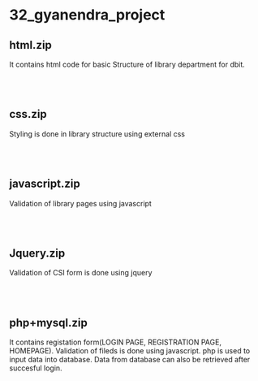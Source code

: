 # 32_gyanendra_project
<h2>html.zip</h2>
 <p>It contains html code for basic Structure of library department for dbit.</p>
 <br><br>
 <h2>css.zip</h2>
 <p>Styling is done in library structure using external css</p>
 <br><br>
 <h2>javascript.zip</h2>
 <p>Validation of library pages using javascript </p>
 <br><br>
 <h2>Jquery.zip</h2>
 <p>Validation of CSI form is done using jquery</p>
 <br><br>
 <h2>php+mysql.zip</h2>
 <p>It contains registation form(LOGIN PAGE, REGISTRATION PAGE, HOMEPAGE). Validation of fileds is done using javascript. php is used to input data into database. Data from database can also be retrieved after succesful login. </p>
